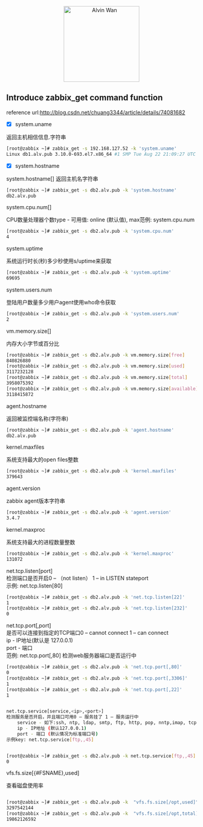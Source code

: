 <p align='center'> <a href='https://github.com/alvinwancn' target="_blank"> <img src='https://github.com/AlvinWanCN/life-record/raw/master/images/etlucency.png' alt='Alvin Wan' width=200></a></p>


## Introduce zabbix_get command function


reference url:http://blog.csdn.net/chuang3344/article/details/74081682


- [x] system.uname

返回主机相信信息.字符串
```bash
[root@zabbix ~]# zabbix_get -s 192.168.127.52 -k 'system.uname'
Linux db1.alv.pub 3.10.0-693.el7.x86_64 #1 SMP Tue Aug 22 21:09:27 UTC 2017 x86_64
```

- [x] system.hostname

system.hostname[<type>]
返回主机名字符串

```bash
[root@zabbix ~]# zabbix_get -s db2.alv.pub -k 'system.hostname'
db2.alv.pub

```

system.cpu.num[<type>]

CPU数量处理器个数type - 可用值: online (默认值), max范例: system.cpu.num

```bash
[root@zabbix ~]# zabbix_get -s db2.alv.pub -k 'system.cpu.num'
4
```


system.uptime

系统运行时长(秒)多少秒使用s/uptime来获取

```bash
[root@zabbix ~]# zabbix_get -s db2.alv.pub -k 'system.uptime'
69695
```

system.users.num

登陆用户数量多少用户agent使用who命令获取

```bash
[root@zabbix ~]# zabbix_get -s db2.alv.pub -k 'system.users.num'
2

```


vm.memory.size[<mode>]

内存大小字节或百分比
```bash
[root@zabbix ~]# zabbix_get -s db2.alv.pub -k vm.memory.size[free]
840826880
[root@zabbix ~]# zabbix_get -s db2.alv.pub -k vm.memory.size[used]
3117232128
[root@zabbix ~]# zabbix_get -s db2.alv.pub -k vm.memory.size[total]
3958075392
[root@zabbix ~]# zabbix_get -s db2.alv.pub -k vm.memory.size[available]
3118415872

```


agent.hostname

返回被监控端名称(字符串)

```bash
[root@zabbix ~]# zabbix_get -s db2.alv.pub -k 'agent.hostname'
db2.alv.pub

```



kernel.maxfiles

系统支持最大的open files整数

```bash
[root@zabbix ~]# zabbix_get -s db2.alv.pub -k 'kernel.maxfiles'
379643

```


agent.version

zabbix agent版本字符串

```bash
[root@zabbix ~]# zabbix_get -s db2.alv.pub -k 'agent.version'
3.4.7

```

kernel.maxproc

系统支持最大的进程数量整数
```bash
[root@zabbix ~]# zabbix_get -s db2.alv.pub -k 'kernel.maxproc'
131072

```

net.tcp.listen[port]</br>
检测端口是否开启0 – （not listen） 1 –  in LISTEN stateport</br>
示例: net.tcp.listen[80]</br>

```bash
[root@zabbix ~]# zabbix_get -s db2.alv.pub -k 'net.tcp.listen[22]'
1
[root@zabbix ~]# zabbix_get -s db2.alv.pub -k 'net.tcp.listen[232]'
0

```


net.tcp.port[<ip>,port]</br>
是否可以连接到指定的TCP端口0 – cannot connect 1 – can connect</br>
   ip - IP地址(默认是 127.0.0.1)</br>
   port - 端口</br>
范例: net.tcp.port[,80] 检测web服务器端口是否运行中</br>
```bash
[root@zabbix ~]# zabbix_get -s db2.alv.pub -k 'net.tcp.port[,80]'
0
[root@zabbix ~]# zabbix_get -s db2.alv.pub -k 'net.tcp.port[,3306]'
1
[root@zabbix ~]# zabbix_get -s db2.alv.pub -k 'net.tcp.port[,22]'
1

```
```bash

net.tcp.service[service,<ip>,<port>]
检测服务是否开启，并且端口可用0 – 服务挂了 1 – 服务运行中
    service - 如下:ssh, ntp, ldap, smtp, ftp, http, pop, nntp,imap, tcp, https, telnet
    ip - IP地址 (默认127.0.0.1)
    port - 端口 (默认情况为标准端口号)
示例key: net.tcp.service[ftp,,45]


[root@zabbix ~]# zabbix_get -s db2.alv.pub -k net.tcp.service[ftp,,45]
0

```



vfs.fs.size[{#FSNAME},used]

查看磁盘使用率
```bash

[root@zabbix ~]# zabbix_get -s db2.alv.pub -k  "vfs.fs.size[/opt,used]"  
3297542144
[root@zabbix ~]# zabbix_get -s db2.alv.pub -k  "vfs.fs.size[/opt,total]"  
19862126592
```
